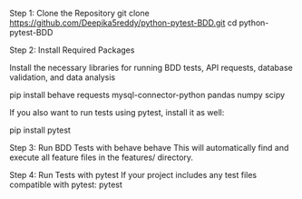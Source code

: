 Step 1: Clone the Repository
git clone https://github.com/Deepika5reddy/python-pytest-BDD.git
cd python-pytest-BDD

Step 2: Install Required Packages

Install the necessary libraries for running BDD tests, API requests, database validation, and data analysis

pip install behave requests mysql-connector-python pandas numpy scipy

If you also want to run tests using pytest, install it as well:

pip install pytest

Step 3: Run BDD Tests with behave
behave
This will automatically find and execute all feature files in the features/ directory.

Step 4: Run Tests with pytest
If your project includes any test files compatible with pytest:
pytest
